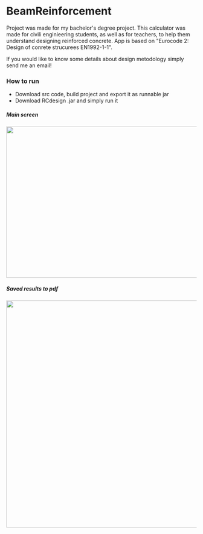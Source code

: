 # BeamReinforcement
Project was made for my bachelor's degree project. 
This calculator was made for civili enginieering students, as well as for teachers, to help them understand designing reinforced concrete.
App is based on "Eurocode 2: Design of conrete strucurees EN1992-1-1". <br>

If you would like to know some details about design metodology simply send me an email! 


### How to run 
- Download src code, build project and export it as runnable jar
- Download RCdesign .jar and simply run it 


##### Main screen

<img src='https://user-images.githubusercontent.com/21129815/33516639-71751b6c-d776-11e7-9ee6-fa1b4aaf425f.png' height="400" width="600">


##### Saved results to pdf 

<img src='https://user-images.githubusercontent.com/21129815/33516638-715bd544-d776-11e7-995e-1bf330aec9f8.png' height="600" width="800">










